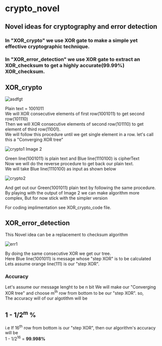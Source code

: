 # crypto_novel
## Novel ideas for cryptography and error detection

### In "XOR_crypto" we use XOR gate to make a simple yet effective cryptographic technique.
### In "XOR_error_detection" we use XOR gate to extract an XOR_checksum to get a highly accurate(99.99%) XOR_checksum.

 ## XOR_crypto
 ![asdfgt](https://user-images.githubusercontent.com/17335120/42646102-80aba118-861d-11e8-931b-c971b5e905a8.JPG)
 
Plain text = 1001011  
We will XOR consecutive elements of first row(1001011) to get second row(101110)  
Then we will XOR consecutive elements of second row(101110) to get element of third row(11001).  
We will follow this procedure until we get single element in a row. 
let's call this a "Converging XOR tree"

![crypto1](https://user-images.githubusercontent.com/17335120/42646788-908eb88e-861f-11e8-8072-65ea51767747.JPG)
Image 2  

Green line(1001011) is plain text and Blue line(1110100) is cipherText  
Now we will do the reverse procedure to get back our plain text.  
We will take Blue line(1110100) as input as shown below  

![crypto2](https://user-images.githubusercontent.com/17335120/42646882-cf0551ea-861f-11e8-8c70-c76240997b76.JPG)

And get out our Green(1001011) plain text by following the same procedure.
By playing with the output of Image 2 we can make algorithm more complex, But for now stick with the simpler version  

For coding implimentation see XOR_crypto_code file.  

## XOR_error_detection

This Novel idea can be a replacement to checksum algorithm

![err1](https://user-images.githubusercontent.com/17335120/42649299-f44f267c-8626-11e8-8d6b-9e45e923c8e7.JPG)

By doing the same consecutive XOR we get our tree.  
Here Blue line(1001011) is message whose "step XOR" is to be calculated  
Lets assume orange line(111) is our "step XOR".

### Accuracy
Let's assume our message lenght to be n bit 
We will make our "Converging XOR tree" and choose m<sup>th</sup> row from bottom to be our "step XOR". so,  
The accuracy will of our algotithm will be  
## 1 - 1/2<sup>m</sup> %  
i.e If 16<sup>th</sup> row from bottom is our "step XOR", then our algorithm's accuracy will be  
1 - 1/2<sup>16</sup> = <b>99.998%</b>

